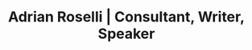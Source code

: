 ---
layout: post
title: "Adrian Roselli &#124; Consultant, Writer, Speaker"
categories:
- light

authorName: Adrian Roselli
authorBio: I have been developing accessible, effective user interfaces for the Web since 1993, as well as interfaces for multimedia and software applications. With a focus on standards and accessibility, I ensure software and web-based applications can be utilized by users with varying levels of ability on a wide array of platforms.
authorAvatar: /images/authors/adrian-roselli.jpg

authorSite: http://adrianroselli.com/
authorTwitter: aardrian
authorCodepen: aardrian

websiteScreen: /images/posts/adrianroselli.png
websiteUrl: http://adrianroselli.com/

enginePowerArtDirection: "1.5"
enginePowerPerformance:  "4.5"
enginePowerA11y:         "4"
enginePowerPwa:          "0"
enginePowerEditor:       "2.5"

badCop: A little bit boring. Some small interactions brings it back though.
goodCop: Mobile menu is just lovely, refreshing to see something new. You know, not just sandwiches and kebabs.

bravoJuliett: false
bravoRomeo: /images/posts/adrianroselli--joiner.png

echoLima: "420"

---